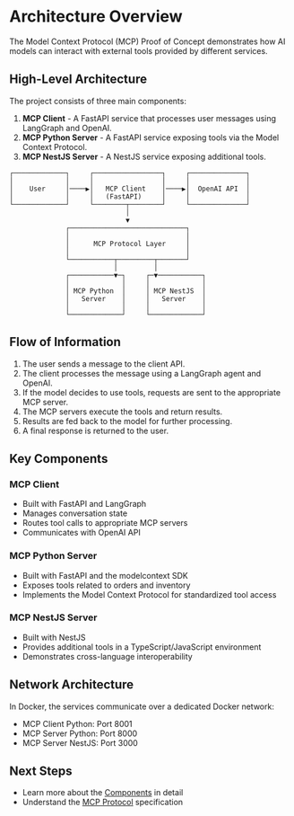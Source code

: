 # Architecture Overview

The Model Context Protocol (MCP) Proof of Concept demonstrates how AI models can interact with external tools provided by different services.

## High-Level Architecture

The project consists of three main components:

1. **MCP Client** - A FastAPI service that processes user messages using LangGraph and OpenAI.
2. **MCP Python Server** - A FastAPI service exposing tools via the Model Context Protocol.
3. **MCP NestJS Server** - A NestJS service exposing additional tools.

```
┌─────────────┐     ┌─────────────────┐     ┌──────────────┐
│             │     │                 │     │              │
│    User     │────▶│   MCP Client    │────▶│  OpenAI API  │
│             │     │   (FastAPI)     │     │              │
└─────────────┘     └────────┬────────┘     └──────────────┘
                             │
                             ▼
              ┌─────────────────────────────┐
              │                             │
              │      MCP Protocol Layer     │
              │                             │
              └───────────┬─────────┬───────┘
                          │         │
              ┌───────────▼─┐     ┌─▼───────────┐
              │             │     │             │
              │ MCP Python  │     │ MCP NestJS  │
              │   Server    │     │   Server    │
              │             │     │             │
              └─────────────┘     └─────────────┘
```

## Flow of Information

1. The user sends a message to the client API.
2. The client processes the message using a LangGraph agent and OpenAI.
3. If the model decides to use tools, requests are sent to the appropriate MCP server.
4. The MCP servers execute the tools and return results.
5. Results are fed back to the model for further processing.
6. A final response is returned to the user.

## Key Components

### MCP Client

- Built with FastAPI and LangGraph
- Manages conversation state
- Routes tool calls to appropriate MCP servers
- Communicates with OpenAI API

### MCP Python Server

- Built with FastAPI and the modelcontext SDK
- Exposes tools related to orders and inventory
- Implements the Model Context Protocol for standardized tool access

### MCP NestJS Server

- Built with NestJS
- Provides additional tools in a TypeScript/JavaScript environment
- Demonstrates cross-language interoperability

## Network Architecture

In Docker, the services communicate over a dedicated Docker network:

- MCP Client Python: Port 8001
- MCP Server Python: Port 8000
- MCP Server NestJS: Port 3000

## Next Steps

- Learn more about the [Components](components.md) in detail
- Understand the [MCP Protocol](mcp-protocol.md) specification